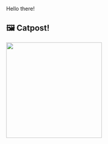 Hello there!



## 🖼️ Catpost!

<sub>
    <img src="https://cdn2.thecatapi.com/images/7ku.jpg" height="256">
</sub>

